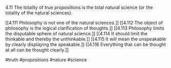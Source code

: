 4.11 The totality of true propositions is the total natural science (or the totality of the natural sciences).

[[4.111 Philosophy is not one of the natural sciences.]]
[[4.112 The object of philosophy is the logical clarification of thoughts.]]
[[4.113 Philosophy limits the disputable sphere of natural science.]]
[[4.114 It should limit the thinkable and thereby the unthinkable.]]
[[4.115 It will mean the unspeakable by clearly displaying the speakable.]]
[[4.116 Everything that can be thought at all can be thought clearly.]]

#truth #propositions #nature #science  